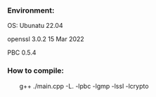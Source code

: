 ### Environment:

OS: Ubunatu 22.04

openssl 3.0.2 15 Mar 2022

PBC     0.5.4

### How to compile:

       g++  ./main.cpp -L. -lpbc -lgmp -lssl -lcrypto


